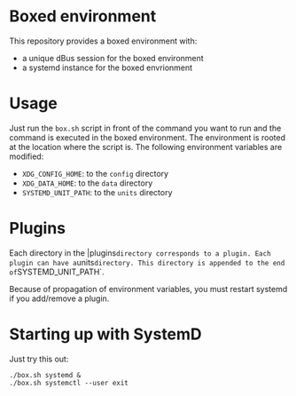 Boxed environment
=================

This repository provides a boxed environment with:

 -  a unique dBus session for the boxed environment
 -  a systemd instance for the boxed envrionment

Usage
=====

Just run the `box.sh` script in front of the command you want to run and the
command is executed in the boxed environment. The environment is rooted at the
location where the script is. The following environment variables are modified:

 -  `XDG_CONFIG_HOME`:   to the `config` directory
 -  `XDG_DATA_HOME`:     to the `data` directory
 -  `SYSTEMD_UNIT_PATH`: to the `units` directory

Plugins
=======

Each directory in the |plugins` directory corresponds to a plugin. Each plugin
can have a `units` directory. This directory is appended to the end of
`SYSTEMD_UNIT_PATH`.

Because of propagation of environment variables, you must restart systemd if you
add/remove a plugin.

Starting up with SystemD
========================

Just try this out:

    ./box.sh systemd &
    ./box.sh systemctl --user exit
